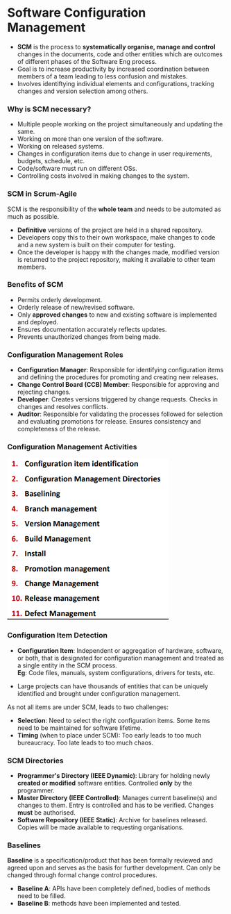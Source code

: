 # Software Configuration Management

- **SCM** is the process to **systematically organise, manage and control** changes in the documents, code and other entities which are outcomes of different phases of the Software Eng process.
- Goal is to increase productivity by increased coordination between members of a team leading to less confusion and mistakes.
- Involves identiftying individual elements and configurations, tracking changes and version selection among others.

### Why is SCM necessary?

- Multiple people working on the project simultaneously and updating the same.
- Working on more than one version of the software.
- Working on released systems.
- Changes in configuration items due to change in user requirements, budgets, schedule, etc.
- Code/software must run on different OSs.
- Controlling costs involved in making changes to the system.

### SCM in Scrum-Agile

SCM is the responsibility of the **whole team** and needs to be automated as much as possible.

- **Definitive** versions of the project are held in a shared repository.   
- Developers copy this to their own workspace, make changes to code and a new system is built on their computer for testing.
- Once the developer is happy with the changes made, modified version is returned to the project repository, making it available to other team members.

### Benefits of SCM

- Permits orderly development.
- Orderly release of new/revised software.
- Only **approved changes** to new and existing software is implemented and deployed.
- Ensures documentation accurately reflects updates.
- Prevents unauthorized changes from being made.

### Configuration Management Roles

- **Configuration Manager**: Responsible for identifying configuration items and defining the procedures for promoting and creating new releases.
- **Change Control Board (CCB) Member**: Responsible for approving and rejecting changes.
- **Developer**: Creates versions triggered by change requests. Checks in changes and resolves conflicts.
- **Auditor**: Responsible for validating the processes followed for selection and evaluating promotions for release. Ensures consistency and completeness of the release.

### Configuration Management Activities

![SCM Activities](./images/scm_activities.png)

### Configuration Item Detection

- **Configuration Item**: Independent or aggregation of hardware, software, or both, that is designated for configuration management and treated as a single entity in the SCM process.<br>
**Eg**: Code files, manuals, system configurations, drivers for tests, etc.

- Large projects can have thousands of entities that can be uniquely identified and brought under configuration management.

As not all items are under SCM, leads to two challenges:

- **Selection**: Need to select the right configuration items. Some items need to be maintained for software lifetime.
- **Timing** (when to place under SCM): Too early leads to too much bureaucracy. Too late leads to too much chaos.

### SCM Directories

- **Programmer's Directory (IEEE Dynamic)**: Library for holding newly **created or modified** software entities. Controlled **only** by the programmer.
- **Master Directory (IEEE Controlled)**: Manages current baseline(s) and changes to them. Entry is controlled and has to be verified. Changes **must** be authorised.
- **Software Repository (IEEE Static)**: Archive for baselines released. Copies will be made available to requesting organisations.


### Baselines

**Baseline** is a specification/product that has been formally reviewed and agreed upon and serves as the basis for further development. Can only be changed through formal change control procedures.

- **Baseline A**: APIs have been completely defined, bodies of methods need to be filled.
- **Baseline B**: methods have been implemented and tested.